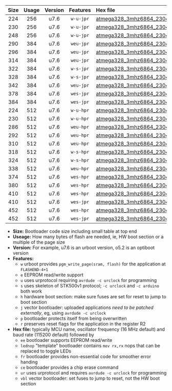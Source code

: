 |Size|Usage|Version|Features|Hex file|
|:-:|:-:|:-:|:-:|:--|
|224|256|u7.6|`w-u-jpr`|[atmega328_3mhz6864_230400bps_ur_vbl.hex](https://raw.githubusercontent.com/stefanrueger/urboot/main/bootloaders/atmega328/fcpu_3mhz6864/230400_bps/atmega328_3mhz6864_230400bps_ur_vbl.hex)|
|230|256|u7.6|`w-u-jpr`|[atmega328_3mhz6864_230400bps_lednop_ur_vbl.hex](https://raw.githubusercontent.com/stefanrueger/urboot/main/bootloaders/atmega328/fcpu_3mhz6864/230400_bps/atmega328_3mhz6864_230400bps_lednop_ur_vbl.hex)|
|248|256|u7.6|`w-u-jpr`|[atmega328_3mhz6864_230400bps_lednop_fr_ur_vbl.hex](https://raw.githubusercontent.com/stefanrueger/urboot/main/bootloaders/atmega328/fcpu_3mhz6864/230400_bps/atmega328_3mhz6864_230400bps_lednop_fr_ur_vbl.hex)|
|290|384|u7.6|`weu-jpr`|[atmega328_3mhz6864_230400bps_ee_ur_vbl.hex](https://raw.githubusercontent.com/stefanrueger/urboot/main/bootloaders/atmega328/fcpu_3mhz6864/230400_bps/atmega328_3mhz6864_230400bps_ee_ur_vbl.hex)|
|296|384|u7.6|`weu-jpr`|[atmega328_3mhz6864_230400bps_ee_lednop_ur_vbl.hex](https://raw.githubusercontent.com/stefanrueger/urboot/main/bootloaders/atmega328/fcpu_3mhz6864/230400_bps/atmega328_3mhz6864_230400bps_ee_lednop_ur_vbl.hex)|
|314|384|u7.6|`weu-jpr`|[atmega328_3mhz6864_230400bps_ee_lednop_fr_ur_vbl.hex](https://raw.githubusercontent.com/stefanrueger/urboot/main/bootloaders/atmega328/fcpu_3mhz6864/230400_bps/atmega328_3mhz6864_230400bps_ee_lednop_fr_ur_vbl.hex)|
|322|384|u7.6|`w-s-jpr`|[atmega328_3mhz6864_230400bps_vbl.hex](https://raw.githubusercontent.com/stefanrueger/urboot/main/bootloaders/atmega328/fcpu_3mhz6864/230400_bps/atmega328_3mhz6864_230400bps_vbl.hex)|
|328|384|u7.6|`w-s-jpr`|[atmega328_3mhz6864_230400bps_lednop_vbl.hex](https://raw.githubusercontent.com/stefanrueger/urboot/main/bootloaders/atmega328/fcpu_3mhz6864/230400_bps/atmega328_3mhz6864_230400bps_lednop_vbl.hex)|
|342|384|u7.6|`weu-jpr`|[atmega328_3mhz6864_230400bps_ee_lednop_fr_ce_ur_vbl.hex](https://raw.githubusercontent.com/stefanrueger/urboot/main/bootloaders/atmega328/fcpu_3mhz6864/230400_bps/atmega328_3mhz6864_230400bps_ee_lednop_fr_ce_ur_vbl.hex)|
|378|384|u7.6|`wes-jpr`|[atmega328_3mhz6864_230400bps_ee_vbl.hex](https://raw.githubusercontent.com/stefanrueger/urboot/main/bootloaders/atmega328/fcpu_3mhz6864/230400_bps/atmega328_3mhz6864_230400bps_ee_vbl.hex)|
|384|384|u7.6|`wes-jpr`|[atmega328_3mhz6864_230400bps_ee_lednop_vbl.hex](https://raw.githubusercontent.com/stefanrueger/urboot/main/bootloaders/atmega328/fcpu_3mhz6864/230400_bps/atmega328_3mhz6864_230400bps_ee_lednop_vbl.hex)|
|224|512|u7.6|`w-u-hpr`|[atmega328_3mhz6864_230400bps_ur.hex](https://raw.githubusercontent.com/stefanrueger/urboot/main/bootloaders/atmega328/fcpu_3mhz6864/230400_bps/atmega328_3mhz6864_230400bps_ur.hex)|
|230|512|u7.6|`w-u-hpr`|[atmega328_3mhz6864_230400bps_lednop_ur.hex](https://raw.githubusercontent.com/stefanrueger/urboot/main/bootloaders/atmega328/fcpu_3mhz6864/230400_bps/atmega328_3mhz6864_230400bps_lednop_ur.hex)|
|286|512|u7.6|`weu-hpr`|[atmega328_3mhz6864_230400bps_ee_ur.hex](https://raw.githubusercontent.com/stefanrueger/urboot/main/bootloaders/atmega328/fcpu_3mhz6864/230400_bps/atmega328_3mhz6864_230400bps_ee_ur.hex)|
|292|512|u7.6|`weu-hpr`|[atmega328_3mhz6864_230400bps_ee_lednop_ur.hex](https://raw.githubusercontent.com/stefanrueger/urboot/main/bootloaders/atmega328/fcpu_3mhz6864/230400_bps/atmega328_3mhz6864_230400bps_ee_lednop_ur.hex)|
|310|512|u7.6|`weu-hpr`|[atmega328_3mhz6864_230400bps_ee_lednop_fr_ur.hex](https://raw.githubusercontent.com/stefanrueger/urboot/main/bootloaders/atmega328/fcpu_3mhz6864/230400_bps/atmega328_3mhz6864_230400bps_ee_lednop_fr_ur.hex)|
|318|512|u7.6|`w-s-hpr`|[atmega328_3mhz6864_230400bps.hex](https://raw.githubusercontent.com/stefanrueger/urboot/main/bootloaders/atmega328/fcpu_3mhz6864/230400_bps/atmega328_3mhz6864_230400bps.hex)|
|324|512|u7.6|`w-s-hpr`|[atmega328_3mhz6864_230400bps_lednop.hex](https://raw.githubusercontent.com/stefanrueger/urboot/main/bootloaders/atmega328/fcpu_3mhz6864/230400_bps/atmega328_3mhz6864_230400bps_lednop.hex)|
|338|512|u7.6|`weu-hpr`|[atmega328_3mhz6864_230400bps_ee_lednop_fr_ce_ur.hex](https://raw.githubusercontent.com/stefanrueger/urboot/main/bootloaders/atmega328/fcpu_3mhz6864/230400_bps/atmega328_3mhz6864_230400bps_ee_lednop_fr_ce_ur.hex)|
|374|512|u7.6|`wes-hpr`|[atmega328_3mhz6864_230400bps_ee.hex](https://raw.githubusercontent.com/stefanrueger/urboot/main/bootloaders/atmega328/fcpu_3mhz6864/230400_bps/atmega328_3mhz6864_230400bps_ee.hex)|
|380|512|u7.6|`wes-hpr`|[atmega328_3mhz6864_230400bps_ee_lednop.hex](https://raw.githubusercontent.com/stefanrueger/urboot/main/bootloaders/atmega328/fcpu_3mhz6864/230400_bps/atmega328_3mhz6864_230400bps_ee_lednop.hex)|
|410|512|u7.6|`wes-hpr`|[atmega328_3mhz6864_230400bps_ee_lednop_fr.hex](https://raw.githubusercontent.com/stefanrueger/urboot/main/bootloaders/atmega328/fcpu_3mhz6864/230400_bps/atmega328_3mhz6864_230400bps_ee_lednop_fr.hex)|
|410|512|u7.6|`wes-jpr`|[atmega328_3mhz6864_230400bps_ee_lednop_fr_vbl.hex](https://raw.githubusercontent.com/stefanrueger/urboot/main/bootloaders/atmega328/fcpu_3mhz6864/230400_bps/atmega328_3mhz6864_230400bps_ee_lednop_fr_vbl.hex)|
|452|512|u7.6|`wes-hpr`|[atmega328_3mhz6864_230400bps_ee_lednop_fr_ce.hex](https://raw.githubusercontent.com/stefanrueger/urboot/main/bootloaders/atmega328/fcpu_3mhz6864/230400_bps/atmega328_3mhz6864_230400bps_ee_lednop_fr_ce.hex)|
|452|512|u7.6|`wes-jpr`|[atmega328_3mhz6864_230400bps_ee_lednop_fr_ce_vbl.hex](https://raw.githubusercontent.com/stefanrueger/urboot/main/bootloaders/atmega328/fcpu_3mhz6864/230400_bps/atmega328_3mhz6864_230400bps_ee_lednop_fr_ce_vbl.hex)|

- **Size:** Bootloader code size including small table at top end
- **Useage:** How many bytes of flash are needed, ie, HW boot section or a multiple of the page size
- **Version:** For example, u7.6 is an urboot version, o5.2 is an optiboot version
- **Features:**
  + `w` urboot provides `pgm_write_page(sram, flash)` for the application at `FLASHEND-4+1`
  + `e` EEPROM read/write support
  + `u` uses urprotocol requiring `avrdude -c urclock` for programming
  + `s` uses skeleton of STK500v1 protocol; `-c urclock` and `-c arduino` both work
  + `h` hardware boot section: make sure fuses are set for reset to jump to boot section
  + `j` vector bootloader: uploaded applications *need to be patched externally*, eg, using `avrdude -c urclock`
  + `p` bootloader protects itself from being overwritten
  + `r` preserves reset flags for the application in the register R2
- **Hex file:** typically MCU name, oscillator frequency (16 MHz default) and baud rate (115200 default) followed by
  + `ee` bootloader supports EEPROM read/write
  + `lednop` "template" bootloader contains `mov rx,rx` nops that can be replaced to toggle LEDs
  + `fr` bootloader provides non-essential code for smoother error handing
  + `ce` bootloader provides a chip erase command
  + `ur` uses urprotocol and requires `avrdude -c urclock` for programming
  + `vbl` vector bootloader: set fuses to jump to reset, not the HW boot section
